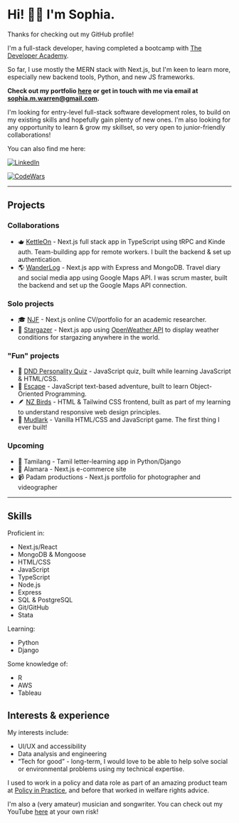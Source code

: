 # Hi! 👋🏻 I'm Sophia.
Thanks for checking out my GitHub profile!

I'm a full-stack developer, having completed a bootcamp with [The Developer Academy](https://thedeveloperacademy.com/).

So far, I use mostly the MERN stack with Next.js, but I'm keen to learn more, especially new backend tools, Python, and new JS frameworks.

**Check out my portfolio [here](https://phianova.github.io/portfolio) 
or get in touch with me via email at sophia.m.warren@gmail.com.**

I'm looking for entry-level full-stack software development roles, to build on my existing skills and hopefully gain plenty of new ones.
I'm also looking for any opportunity to learn & grow my skillset, so very open to junior-friendly collaborations!


You can also find me here:

[![LinkedIn](https://img.shields.io/badge/LinkedIn-0A66C2?style=for-the-badge&logo=LinkedIn&logoColor=white)](https://www.linkedin.com/in/sophia-warren-48207913b/)

[![CodeWars](https://www.codewars.com/users/phianova/badges/small)](https://www.codewars.com/users/phianova)

___

## Projects

### Collaborations
- 🫖 [KettleOn](https://kettle-on.vercel.app/) - Next.js full stack app in TypeScript using tRPC and Kinde auth.
  Team-building app for remote workers. I built the backend & set up authentication.
- 🌎 [WanderLog](https://wanderlogfront.vercel.app/) - Next.js app with Express and MongoDB.
  Travel diary and social media app using Google Maps API. I was scrum master, built the backend and set up the Google Maps API connection.

### Solo projects
- 🎓 [NJF](https://phianova.github.io/njf) - Next.js online CV/portfolio for an academic researcher.
- 🌟 [Stargazer](https://stargazer-puce.vercel.app/) - Next.js app using [OpenWeather API](https://openweathermap.org/api) to display weather conditions for stargazing anywhere in the world.

### "Fun" projects
- 🐉 [DND Personality Quiz](https://phianova.github.io/dnd-quiz/) - JavaScript quiz, built while learning JavaScript & HTML/CSS.
- 🍹 [Escape](https://phianova.github.io/adventure-game-assignment/) - JavaScript text-based adventure, built to learn Object-Oriented Programming.
- 🪶 [NZ Birds](https://phianova.github.io/nz-birds/) - HTML & Tailwind CSS frontend, built as part of my learning to understand responsive web design principles.
- 🐾 [Mudlark](https://phianova.github.io/mudlark/) - Vanilla HTML/CSS and JavaScript game. The first thing I ever built!

### Upcoming
- 💬 Tamilang - Tamil letter-learning app in Python/Django
- 🥻 Alamara - Next.js e-commerce site
- 📹 Padam productions - Next.js portfolio for photographer and videographer
___

## Skills

Proficient in:
- Next.js/React
- MongoDB & Mongoose
- HTML/CSS
- JavaScript
- TypeScript
- Node.js
- Express
- SQL & PostgreSQL
- Git/GitHub
- Stata

Learning:
- Python
- Django

Some knowledge of:
- R
- AWS
- Tableau


## Interests & experience

My interests include:
- UI/UX and accessibility
- Data analysis and engineering
- “Tech for good” - long-term, I would love to be able to help solve social or environmental problems using my technical expertise.

I used to work in a policy and data role as part of an amazing product team at [Policy in Practice](https://www.betteroffcalculator.co.uk/login, "Policy in Practice Better Off Calculator"), and before that worked in welfare rights advice.

I'm also a (very amateur) musician and songwriter. You can check out my YouTube [here](https://www.youtube.com/@warrenova2112) at your own risk!
